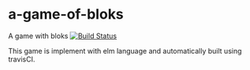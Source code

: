 # a-game-of-bloks
A game with bloks
[![Build Status](https://travis-ci.com/uribrecher/a-game-of-bloks.svg?branch=master)](https://travis-ci.com/uribrecher/a-game-of-bloks)

This game is implement with elm language and automatically built using travisCI.
